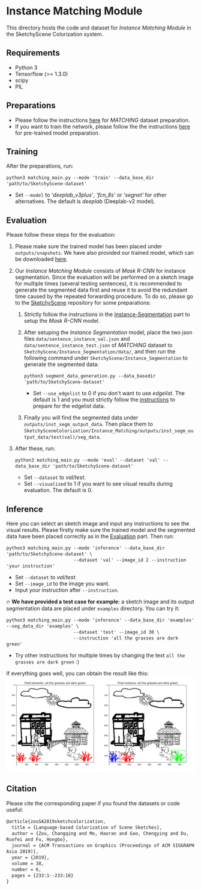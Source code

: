 # Instance Matching Module

This directory hosts the code and dataset for *Instance Matching Module* in the SketchyScene Colorization system.

## Requirements
- Python 3
- Tensorflow (>= 1.3.0)
- scipy
- PIL


## Preparations

- Please follow the instructions [here](/Instance_Matching/data_preparation) for *MATCHING* dataset preparation.
- If you want to train the network, please follow the the instructions [here](/Instance_Matching/models) for pre-trained model preparation.


## Training

After the preparations, run:
```
python3 matching_main.py --mode 'train' --data_base_dir 'path/to/SketchyScene-dataset'
```

  - Set `--model` to *'deeplab_v3plus'*, *'fcn_8s'* or *'segnet'* for other alternatives. The default is *deeplab* (Deeplab-v2 model).
  
  
## Evaluation

Please follow these steps for the evaluation:

1. Please make sure the trained model has been placed under `outputs/snapshots`. We have also provided our trained model, which can be downloaded [here](https://drive.google.com/drive/folders/1wGU3vln9Nc_Z2NV2F5nyt_2NbqDsvuRO?usp=sharing).

1. Our *Instance Matching Module* consists of *Mask R-CNN* for instance segmentation. Since the evaluation will be performed on a sketch image for multiple times (several testing sentences), it is recommended to generate the segmented data first and reuse it to avoid the redundant time caused by the repeated forwarding procedure. To do so, please go to the [SketchyScene](https://github.com/SketchyScene/SketchyScene) repository for some preparations:

    1. Strictly follow the instructions in the [Instance-Segmentation](https://github.com/SketchyScene/SketchyScene#instance-segmentation) part to setup the *Mask R-CNN* model. 

    1. After setuping the *Instance Segmentation* model, place the two json files `data/sentence_instance_val.json` and `data/sentence_instance_test.json` of *MATCHING* dataset to `SketchyScene/Instance_Segmentation/data/`, and then run the following command under `SketchyScene/Instance_Segmentation` to generate the segmented data:

        ```
        python3 segment_data_generation.py --data_basedir 'path/to/SketchyScene-dataset'
        ```
        - Set `--use_edgelist` to 0 if you don't want to use *edgelist*. The default is 1 and you must strictly follow the [instructions](https://github.com/SketchyScene/SketchyScene/tree/master/Instance_Segmentation/libs/edgelist_utils_matlab) to prepare for the edgelist data.
        
    1. Finally you will find the segmented data under `outputs/inst_segm_output_data`. Then place them to `SketchySceneColorization/Instance_Matching/outputs/inst_segm_output_data/test(val)/seg_data`.
    
1. After these, run:

    ```
    python3 matching_main.py --mode 'eval' --dataset 'val' --data_base_dir 'path/to/SketchyScene-dataset'
    ```

    - Set `--dataset` to *val/test*.
    - Set `--visualized` to 1 if you want to see visual results during evaluation. The default is 0.


## Inference

Here you can select an sketch image and input any instructions to see the visual results. Please firstly make sure the trained model and the segmented data have been placed correctly as in the [Evaluation](#evaluation) part. Then run:

```
python3 matching_main.py --mode 'inference' --data_base_dir 'path/to/SketchyScene-dataset' \
                         --dataset 'val' --image_id 2 --instruction 'your instruction'
```

- Set `--dataset` to *val/test*.
- Set `--image_id` to the image you want.
- Input your instruction after `--instruction`.

:fire: **We have provided a test case for example:** a sketch image and its output segmentation data are placed under `examples` directory. You can try it:

```
python3 matching_main.py --mode 'inference' --data_base_dir 'examples' --seg_data_dir 'examples' \
                         --dataset 'test' --image_id 30 \
                         --instruction 'all the grasses are dark green'
```

- Try other instructions for multiple times by changing the text `all the grasses are dark green` :)

If everything goes well, you can obtain the result like this:
![example](/Instance_Matching/figures/result_example.png)

## Citation

Please cite the corresponding paper if you found the datasets or code useful:

```
@article{zouSA2019sketchcolorization,
  title = {Language-based Colorization of Scene Sketches},
  author = {Zou, Changqing and Mo, Haoran and Gao, Chengying and Du, Ruofei and Fu, Hongbo},
  journal = {ACM Transactions on Graphics (Proceedings of ACM SIGGRAPH Asia 2019)},
  year = {2019},
  volume = 38,
  number = 6,
  pages = {233:1--233:16}
}
```
